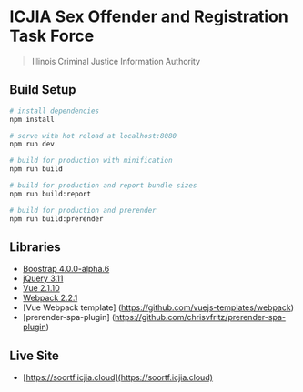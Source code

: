 # ICJIA Sex Offender and Registration Task Force

> Illinois Criminal Justice Information Authority

## Build Setup

``` bash
# install dependencies
npm install

# serve with hot reload at localhost:8080
npm run dev

# build for production with minification
npm run build

# build for production and report bundle sizes
npm run build:report

# build for production and prerender
npm run build:prerender

```

## Libraries
- [Boostrap 4.0.0-alpha.6](https://v4-alpha.getbootstrap.com/getting-started/introduction/)
- [jQuery 3.11](https://jquery.com/)
- [Vue 2.1.10](https://vuejs.org/)
- [Webpack 2.2.1](https://webpack.js.org/)
- [Vue Webpack template] (https://github.com/vuejs-templates/webpack)
- [prerender-spa-plugin] (https://github.com/chrisvfritz/prerender-spa-plugin)


## Live Site
- [https://soortf.icjia.cloud](https://soortf.icjia.cloud)
